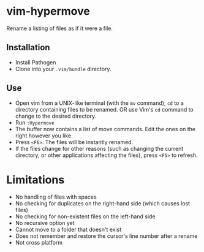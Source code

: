 vim-hypermove
=============

Rename a listing of files as if it were a file.

## Installation
* Install Pathogen
* Clone into your `.vim/bundle` directory.

## Use
* Open vim from a UNIX-like terminal (with the `mv` command), `cd` to a directory containing files to be renamed. OR use Vim's `cd` command to change to the desired directory.
* Run `:Hypermove`
* The buffer now contains a list of move commands. Edit the ones on the right however you like.
* Press `<F6>`. The files will be instantly renamed.
* If the files change for other reasons (such as changing the current directory, or other applications affecting the files), press `<F5>` to refresh.

# Limitations
* No handling of files with spaces
* No checking for duplicates on the right-hand side (which causes lost files)
* No checking for non-existent files on the left-hand side
* No recursive option yet
* Cannot move to a folder that doesn't exist
* Does not remember and restore the cursor's line number after a rename
* Not cross platform
